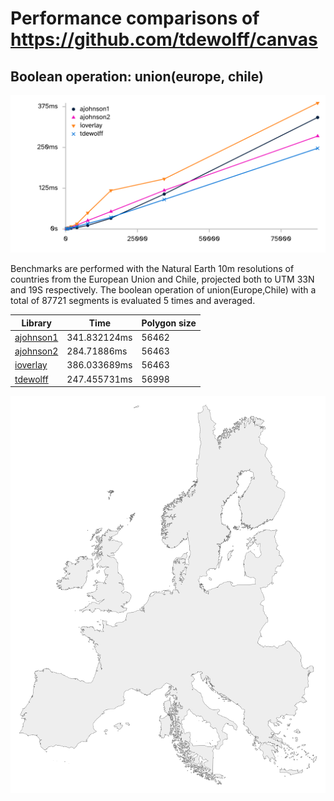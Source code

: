 # Performance comparisons of https://github.com/tdewolff/canvas
## Boolean operation: union(europe, chile)
![Boolean results graph](https://raw.githubusercontent.com/tdewolff/canvas_benchmarks/refs/heads/master/boolean/results.png)

Benchmarks are performed with the Natural Earth 10m resolutions of countries from the European Union and Chile, projected both to UTM 33N and 19S respectively. The boolean operation of union(Europe,Chile) with a total of 87721 segments is evaluated 5 times and averaged.

| Library | Time | Polygon size |
| --- | --- | --- |
| [ajohnson1](http://www.angusj.com/delphi/clipper/documentation/Docs/Overview/_Body.htm) | 341.832124ms | 56462 |
| [ajohnson2](https://github.com/AngusJohnson/Clipper2) | 284.71886ms | 56463 |
| [ioverlay](https://github.com/iShape-Rust/iOverlay) | 386.033689ms | 56463 |
| [tdewolff](https://github.com/tdewolff/canvas) | 247.455731ms | 56998 |

![union(europe,chile)](https://raw.githubusercontent.com/tdewolff/canvas_benchmarks/refs/heads/master/boolean/tdewolff.png)
